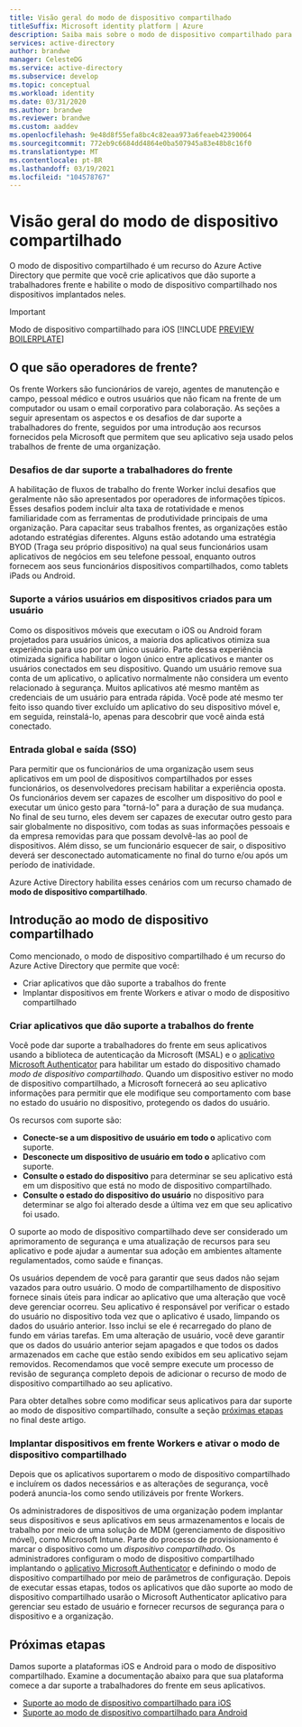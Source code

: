 ```yaml
---
title: Visão geral do modo de dispositivo compartilhado
titleSuffix: Microsoft identity platform | Azure
description: Saiba mais sobre o modo de dispositivo compartilhado para habilitar o compartilhamento de dispositivos para seus trabalhos do frente.
services: active-directory
author: brandwe
manager: CelesteDG
ms.service: active-directory
ms.subservice: develop
ms.topic: conceptual
ms.workload: identity
ms.date: 03/31/2020
ms.author: brandwe
ms.reviewer: brandwe
ms.custom: aaddev
ms.openlocfilehash: 9e48d8f55efa8bc4c82eaa973a6feaeb42390064
ms.sourcegitcommit: 772eb9c6684dd4864e0ba507945a83e48b8c16f0
ms.translationtype: MT
ms.contentlocale: pt-BR
ms.lasthandoff: 03/19/2021
ms.locfileid: "104578767"
---
```

# <a name="overview-of-shared-device-mode"></a>Visão geral do modo de dispositivo compartilhado

O modo de dispositivo compartilhado é um recurso do Azure Active Directory que permite que você crie aplicativos que dão suporte a trabalhadores frente e habilite o modo de dispositivo compartilhado nos dispositivos implantados neles.

>[!IMPORTANT]
> Modo de dispositivo compartilhado para iOS [!INCLUDE [PREVIEW BOILERPLATE](../../../includes/active-directory-develop-preview.md)]

## <a name="what-are-frontline-workers"></a>O que são operadores de frente?

Os frente Workers são funcionários de varejo, agentes de manutenção e campo, pessoal médico e outros usuários que não ficam na frente de um computador ou usam o email corporativo para colaboração. As seções a seguir apresentam os aspectos e os desafios de dar suporte a trabalhadores do frente, seguidos por uma introdução aos recursos fornecidos pela Microsoft que permitem que seu aplicativo seja usado pelos trabalhos de frente de uma organização.

### <a name="challenges-of-supporting-frontline-workers"></a>Desafios de dar suporte a trabalhadores do frente

A habilitação de fluxos de trabalho do frente Worker inclui desafios que geralmente não são apresentados por operadores de informações típicos. Esses desafios podem incluir alta taxa de rotatividade e menos familiaridade com as ferramentas de produtividade principais de uma organização. Para capacitar seus trabalhos frentes, as organizações estão adotando estratégias diferentes. Alguns estão adotando uma estratégia BYOD (Traga seu próprio dispositivo) na qual seus funcionários usam aplicativos de negócios em seu telefone pessoal, enquanto outros fornecem aos seus funcionários dispositivos compartilhados, como tablets iPads ou Android.

### <a name="supporting-multiple-users-on-devices-designed-for-one-user"></a>Suporte a vários usuários em dispositivos criados para um usuário

Como os dispositivos móveis que executam o iOS ou Android foram projetados para usuários únicos, a maioria dos aplicativos otimiza sua experiência para uso por um único usuário. Parte dessa experiência otimizada significa habilitar o logon único entre aplicativos e manter os usuários conectados em seu dispositivo. Quando um usuário remove sua conta de um aplicativo, o aplicativo normalmente não considera um evento relacionado à segurança. Muitos aplicativos até mesmo mantêm as credenciais de um usuário para entrada rápida. Você pode até mesmo ter feito isso quando tiver excluído um aplicativo do seu dispositivo móvel e, em seguida, reinstalá-lo, apenas para descobrir que você ainda está conectado.

### <a name="global-sign-in-and-sign-out-sso"></a>Entrada global e saída (SSO)

Para permitir que os funcionários de uma organização usem seus aplicativos em um pool de dispositivos compartilhados por esses funcionários, os desenvolvedores precisam habilitar a experiência oposta. Os funcionários devem ser capazes de escolher um dispositivo do pool e executar um único gesto para "torná-lo" para a duração de sua mudança. No final de seu turno, eles devem ser capazes de executar outro gesto para sair globalmente no dispositivo, com todas as suas informações pessoais e da empresa removidas para que possam devolvê-las ao pool de dispositivos. Além disso, se um funcionário esquecer de sair, o dispositivo deverá ser desconectado automaticamente no final do turno e/ou após um período de inatividade.

Azure Active Directory habilita esses cenários com um recurso chamado de **modo de dispositivo compartilhado**.

## <a name="introducing-shared-device-mode"></a>Introdução ao modo de dispositivo compartilhado

Como mencionado, o modo de dispositivo compartilhado é um recurso do Azure Active Directory que permite que você:

* Criar aplicativos que dão suporte a trabalhos do frente
* Implantar dispositivos em frente Workers e ativar o modo de dispositivo compartilhado

### <a name="build-applications-that-support-frontline-workers"></a>Criar aplicativos que dão suporte a trabalhos do frente

Você pode dar suporte a trabalhadores do frente em seus aplicativos usando a biblioteca de autenticação da Microsoft (MSAL) e o [aplicativo Microsoft Authenticator](../user-help/user-help-auth-app-overview.md) para habilitar um estado do dispositivo chamado *modo de dispositivo compartilhado*. Quando um dispositivo estiver no modo de dispositivo compartilhado, a Microsoft fornecerá ao seu aplicativo informações para permitir que ele modifique seu comportamento com base no estado do usuário no dispositivo, protegendo os dados do usuário.

Os recursos com suporte são:

* **Conecte-se a um dispositivo de usuário em todo o** aplicativo com suporte.
* **Desconecte um dispositivo de usuário em todo o** aplicativo com suporte.
* **Consulte o estado do dispositivo** para determinar se seu aplicativo está em um dispositivo que está no modo de dispositivo compartilhado.
* **Consulte o estado do dispositivo do usuário** no dispositivo para determinar se algo foi alterado desde a última vez em que seu aplicativo foi usado.

O suporte ao modo de dispositivo compartilhado deve ser considerado um aprimoramento de segurança e uma atualização de recursos para seu aplicativo e pode ajudar a aumentar sua adoção em ambientes altamente regulamentados, como saúde e finanças.

Os usuários dependem de você para garantir que seus dados não sejam vazados para outro usuário. O modo de compartilhamento de dispositivo fornece sinais úteis para indicar ao aplicativo que uma alteração que você deve gerenciar ocorreu. Seu aplicativo é responsável por verificar o estado do usuário no dispositivo toda vez que o aplicativo é usado, limpando os dados do usuário anterior. Isso inclui se ele é recarregado do plano de fundo em várias tarefas. Em uma alteração de usuário, você deve garantir que os dados do usuário anterior sejam apagados e que todos os dados armazenados em cache que estão sendo exibidos em seu aplicativo sejam removidos. Recomendamos que você sempre execute um processo de revisão de segurança completo depois de adicionar o recurso de modo de dispositivo compartilhado ao seu aplicativo.

Para obter detalhes sobre como modificar seus aplicativos para dar suporte ao modo de dispositivo compartilhado, consulte a seção [próximas etapas](#next-steps) no final deste artigo.

### <a name="deploy-devices-to-frontline-workers-and-turn-on-shared-device-mode"></a>Implantar dispositivos em frente Workers e ativar o modo de dispositivo compartilhado

Depois que os aplicativos suportarem o modo de dispositivo compartilhado e incluírem os dados necessários e as alterações de segurança, você poderá anuncia-los como sendo utilizáveis por frente Workers.

Os administradores de dispositivos de uma organização podem implantar seus dispositivos e seus aplicativos em seus armazenamentos e locais de trabalho por meio de uma solução de MDM (gerenciamento de dispositivo móvel), como Microsoft Intune. Parte do processo de provisionamento é marcar o dispositivo como um *dispositivo compartilhado*. Os administradores configuram o modo de dispositivo compartilhado implantando o [aplicativo Microsoft Authenticator](../user-help/user-help-auth-app-overview.md) e definindo o modo de dispositivo compartilhado por meio de parâmetros de configuração. Depois de executar essas etapas, todos os aplicativos que dão suporte ao modo de dispositivo compartilhado usarão o Microsoft Authenticator aplicativo para gerenciar seu estado de usuário e fornecer recursos de segurança para o dispositivo e a organização.

## <a name="next-steps"></a>Próximas etapas

Damos suporte a plataformas iOS e Android para o modo de dispositivo compartilhado. Examine a documentação abaixo para que sua plataforma comece a dar suporte a trabalhadores do frente em seus aplicativos.

* [Suporte ao modo de dispositivo compartilhado para iOS](msal-ios-shared-devices.md)
* [Suporte ao modo de dispositivo compartilhado para Android](msal-android-shared-devices.md)
